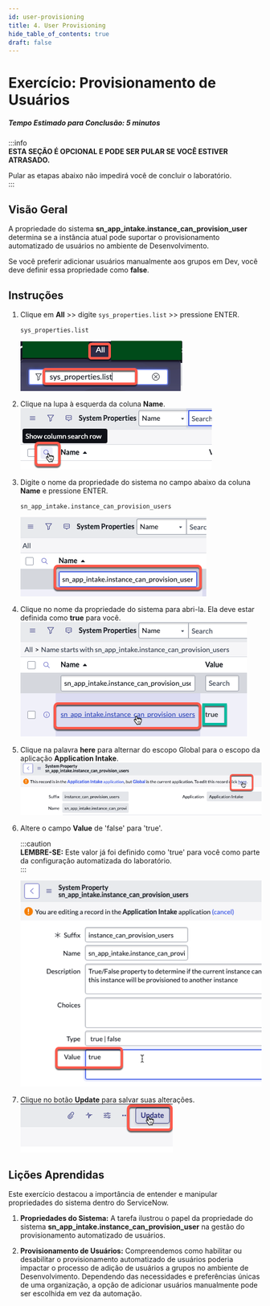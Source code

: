 ```yaml
---
id: user-provisioning
title: 4. User Provisioning
hide_table_of_contents: true
draft: false
---
```


# Exercício: Provisionamento de Usuários

##### Tempo Estimado para Conclusão: 5 minutos

:::info  
**ESTA SEÇÃO É OPCIONAL E PODE SER PULAR SE VOCÊ ESTIVER ATRASADO.**

Pular as etapas abaixo não impedirá você de concluir o laboratório.  
:::

## Visão Geral

A propriedade do sistema **sn_app_intake.instance_can_provision_user** determina se a instância atual pode suportar o provisionamento automatizado de usuários no ambiente de Desenvolvimento.

Se você preferir adicionar usuários manualmente aos grupos em Dev, você deve definir essa propriedade como **false**.

## Instruções

1. Clique em **All** >> digite ```sys_properties.list``` >> pressione ENTER. 

    ```
    sys_properties.list
    ```

    ![relative](/img/lab-aemc/2023-07-31-15-07-31.png)

2. Clique na lupa à esquerda da coluna **Name**.  
    ![relative](/img/lab-aemc/2023-07-31-15-15-54.png)

3. Digite o nome da propriedade do sistema no campo abaixo da coluna **Name** e pressione ENTER.

    ```
    sn_app_intake.instance_can_provision_users
    ```
    ![relative](/img/lab-aemc/2023-07-31-15-17-13.png)

4. Clique no nome da propriedade do sistema para abri-la. Ela deve estar definida como **true** para você.  
    ![relative](/img/lab-aemc/2023-07-31-15-18-29.png)

5. Clique na palavra **here** para alternar do escopo Global para o escopo da aplicação **Application Intake**.  
    ![relative](/img/lab-aemc/2023-07-31-15-31-23.png)

6. Altere o campo **Value** de 'false' para 'true'.

    :::caution  
    **LEMBRE-SE:** Este valor já foi definido como 'true' para você como parte da configuração automatizada do laboratório.  
    :::

    ![relative](/img/lab-aemc/2023-07-31-15-32-18.png)

7. Clique no botão **Update** para salvar suas alterações.  
    ![relative](/img/lab-aemc/2023-07-31-15-36-39.png)

## Lições Aprendidas

Este exercício destacou a importância de entender e manipular propriedades do sistema dentro do ServiceNow.

1. **Propriedades do Sistema:** A tarefa ilustrou o papel da propriedade do sistema **sn_app_intake.instance_can_provision_user** na gestão do provisionamento automatizado de usuários.

2. **Provisionamento de Usuários:** Compreendemos como habilitar ou desabilitar o provisionamento automatizado de usuários poderia impactar o processo de adição de usuários a grupos no ambiente de Desenvolvimento. Dependendo das necessidades e preferências únicas de uma organização, a opção de adicionar usuários manualmente pode ser escolhida em vez da automação.
